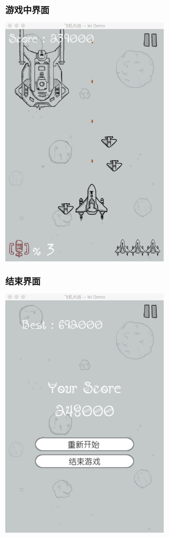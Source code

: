 # 游戏中界面
![](https://github.com/wananl/myplane/blob/master/plane.png?raw=true)
# 结束界面
![](https://github.com/wananl/myplane/blob/master/end.png?raw=true)
